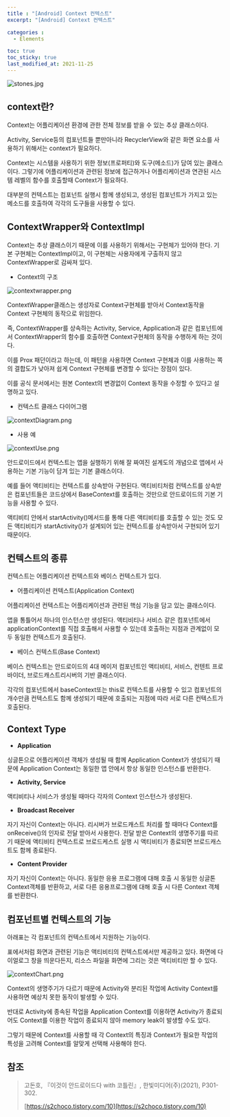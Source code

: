 ```yaml
---
title : "[Android] Context 컨텍스트"
excerpt: "[Android] Context 컨텍스트"

categories :
  - Elements

toc: true
toc_sticky: true
last_modified_at: 2021-11-25 
---
```


![stones.jpg](/assets/images/stones.jpg?raw=true)

## context란?

Context는 어플리케이션 환경에 관한 전체 정보를 받을 수 있는 추상 클래스이다.

Activity, Service등의 컴포넌트들 뿐만아니라 RecyclerView와 같은 화면 요소를 사용하기 위해서는 context가 필요하다.

Context는 시스템을 사용하기 위한 정보(프로퍼티)와 도구(메소드)가 담여 있는 클래스이다. 그렇기에 어플리케이션과 관련된 정보에 접근하거나 어플리케이션과 연관된 시스템 레벨의 함수를 호출할때 Context가 필요하다.

대부분의 컨텍스트는 컴포넌트 실행시 함께 생성되고, 생성된 컴포넌트가 가지고 있는 메소드를 호출하여 각각의 도구들을 사용할 수 있다.

## ContextWrapper와 ContextImpl

Context는 추상 클래스이기 때문에 이를 사용하기 위해서는 구현체가 있어야 한다. 기본 구현체는 ContextImpl이고, 이 구현체는 사용자에게 구출하지 않고 ContextWrapper로 감싸져 있다.

- Context의 구조

![contextwrapper.png](/assets/images/contextwrapper.png?raw=true)

ContextWrapper클래스는 생성자로 Context구현체를 받아서 Context동작을 Context 구현체의 동작으로 위임한다.

즉, ContextWrapper를 상속하는 Activity, Service, Application과 같은 컴포넌트에서 ContextWrapper의 함수를 호출하면 Context구현체의 동작을 수행하게 하는 것이다.

이를 Prox 패던이라고 하는데, 이 패턴을 사용하면 Context 구현체과 이를 사용하는 쪽의 결합도가 낮아져 쉽게 Context 구현체를 변경할 수 있다는 장점이 있다.

이를 공식 문서에서는 원본 Context의 변경없이 Context 동작을 수정할 수 있다고 설명하고 있다.

- 컨텍스트 클래스 다이어그램

![contextDiagram.png](/assets/images/contextDiagram.png?raw=true)

- 사용 예

![contextUse.png](/assets/images/contextUse.png?raw=true)

안드로이드에서 컨텍스트는 앱을 실행하기 위해 잘 짜여진 설계도의 개념으로 앱에서 사용하는 기본 기능이 담겨 있는 기본 클래스이다.

예를 들어 액티비티는 컨텍스트를 상속받아 구현된다. 액티비티처럼 컨텍스트를 상속받은 컴포넌트들은 코드상에서 BaseContext를 호출하는 것만으로 안드로이드의 기본 기능을 사용할 수 있다.

액티비티 안에서 startActivity()메서드를 통해 다른 액티비티를 호출할 수 있는 것도 모든 액티비티가 startActivity()가 설계되어 있는 컨텍스트를 상속받아서 구현되어 있기 때문이다.

## 컨텍스트의 종류

컨텍스트는 어플리케이션 컨텍스트와 베이스 컨텍스트가 있다.

- 어플리케이션 컨텍스트(Application Context)

어플리케이션 컨텍스트는 어플리케이션과 관련된 핵심 기능을 담고 있는 클래스이다.

앱을 통틀어서 하나의 인스턴스만 생성된다. 액티비티나 서비스 같은 컴포넌트에서 applicationContext를 직접 호출해서 사용할 수 있는데 호출하는 지점과 관계없이 모두 동일한 컨텍스트가 호출된다.

- 베이스 컨텍스트(Base Context)

베이스 컨텍스트는 안드로이드의 4대 메이저 컴포넌트인 액티비티, 서비스, 컨텐트 프로바이더, 브로드캐스트리시버의 기반 클래스이다.

각각의 컴포넌트에서 baseContext또는 this로 컨텍스트를 사용할 수 있고 컴포넌트의 개수만큼 컨텍스트도 함께 생성되기 때문에 호출되는 지점에 따라 서로 다른 컨텍스트가 호출된다.

## Context Type

- **Application**

싱글톤으로 어플리케이션 객체가 생성될 때 함께 Application Context가 생성되기 때문에 Application Context는 동일한 앱 안에서 항상 동일한 인스턴스를 반환한다.

- **Activity, Service**

액티비티나 서비스가 생성될 때마다 각자의 Context 인스턴스가 생성된다.

- **Broadcast Receiver**

자기 자신이 Context는 아니다. 리시버가 브로드캐스트 처리를 할 때마다 Context를 onReceive()의 인자로 전달 받아서 사용한다. 전달 받은 Context의 생명주기를 따르기 때문에 액티비티 컨텍스트로 브로드케스트 실행 시 액티비티가 종료되면 브로드캐스트도 함께 종료된다.

- **Content Provider**

자기 자신이 Context는 아니다. 동일한 응용 프로그램에 대해 호출 시 동일한 싱글톤 Context객체를 반환하고, 서로 다른 응용프로그램에 대해 호출 시 다른 Context 객체를 반환한다.

## 컴포넌트별 컨텍스트의 기능

아래표는 각 컴포넌트의 컨텍스트에서 지원하는 기능이다.

표에서처럼 화면과 관련된 기능은 액티비티의 컨텍스트에서만 제공하고 있다. 화면에 다이얼로그 창을 띄운다든지, 리소스 파일을 화면에 그리는 것은 액티비티만 할 수 있다.

![contextChart.png](/assets/images/contextChart.png?raw=true)

Context의 생명주기가 다르기 때문에 Activity와 분리된 작업에 Activity Context를 사용하면 예상치 못한 동작이 발생할 수 있다.

반대로 Activity에 종속된 작업을 Application Context를 이용하면 Activity가 종료되어도 Context를 이용한 작업이 종료되지 않아 memory leak이 발생할 수도 있다.

그렇기 때문에 Context를 사용할 때 각 Context의 특징과 Context가 필요한 작업의 특성을 고려해 Context를 알맞게 선택해 사용해야 한다.

## 참조

> 고돈호, 『이것이 안드로이드다 with 코틀린』, 한빛미디어(주)(2021), P301-302.
>
> [https://s2choco.tistory.com/10](https://s2choco.tistory.com/10)
>